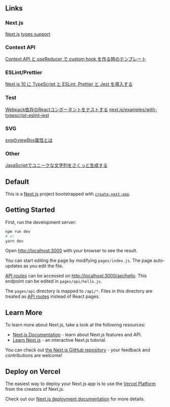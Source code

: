 ## Links

### Next.js
[Next.js](https://nextjs.org/)
[types support](https://nextjs.org/learn/excel/typescript/nextjs-types)

### Context API
[Context API と useReducer で custom hook を作る時のテンプレート](https://blog.ojisan.io/context-reducer-custom-hook)

### ESLint/Prettier
[Next.js 10 に TypeScript と ESLint, Prettier と Jest を導入する](https://qiita.com/282Haniwa/items/dcce1ba6bb6ae541893e#husky%E3%81%AE%E5%B0%8E%E5%85%A5)

### Test
[Webpack依存のReactコンポーネントをテストする](https://qiita.com/chimame/items/f4d3d71d8156d97a839a)
[next.js/examples/with-typescript-eslint-jest](https://github.com/vercel/next.js/tree/master/examples/with-typescript-eslint-jest)
### SVG
[svgのviewBox属性とは](https://lucklog.info/svg-viewbox-image/)
### Other
[JavaScriptでユニークな文字列をさくっと生成する](https://qiita.com/coa00/items/679b0b5c7c468698d53f)
## Default

This is a [Next.js](https://nextjs.org/) project bootstrapped with [`create-next-app`](https://github.com/vercel/next.js/tree/canary/packages/create-next-app).

## Getting Started

First, run the development server:

```bash
npm run dev
# or
yarn dev
```

Open [http://localhost:3000](http://localhost:3000) with your browser to see the result.

You can start editing the page by modifying `pages/index.js`. The page auto-updates as you edit the file.

[API routes](https://nextjs.org/docs/api-routes/introduction) can be accessed on [http://localhost:3000/api/hello](http://localhost:3000/api/hello). This endpoint can be edited in `pages/api/hello.js`.

The `pages/api` directory is mapped to `/api/*`. Files in this directory are treated as [API routes](https://nextjs.org/docs/api-routes/introduction) instead of React pages.

## Learn More

To learn more about Next.js, take a look at the following resources:

- [Next.js Documentation](https://nextjs.org/docs) - learn about Next.js features and API.
- [Learn Next.js](https://nextjs.org/learn) - an interactive Next.js tutorial.

You can check out [the Next.js GitHub repository](https://github.com/vercel/next.js/) - your feedback and contributions are welcome!

## Deploy on Vercel

The easiest way to deploy your Next.js app is to use the [Vercel Platform](https://vercel.com/new?utm_medium=default-template&filter=next.js&utm_source=create-next-app&utm_campaign=create-next-app-readme) from the creators of Next.js.

Check out our [Next.js deployment documentation](https://nextjs.org/docs/deployment) for more details.
